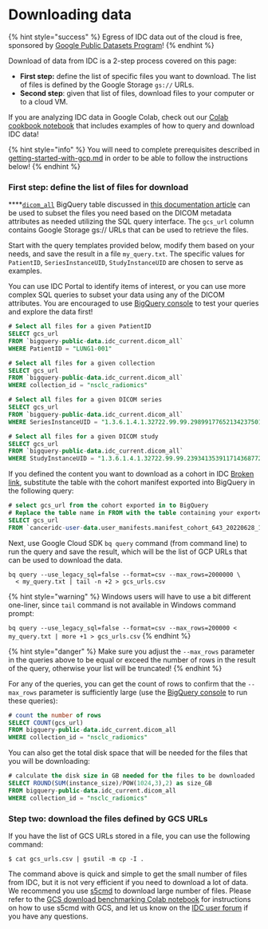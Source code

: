 # Downloading data

{% hint style="success" %}
Egress of IDC data out of the cloud is free, sponsored by [Google Public Datasets Program](https://console.cloud.google.com/marketplace/product/gcp-public-data-idc/nci-idc-data)!&#x20;
{% endhint %}

Download of data from IDC is a 2-step process covered on this page:

* **First step:** define the list of specific files you want to download. The list of files is defined by the Google Storage `gs://` URLs.&#x20;
* **Second step**: given that list of files, download files to your computer or to a cloud VM.&#x20;

If you are analyzing IDC data in Google Colab, check out our [Colab cookbook notebook](https://github.com/ImagingDataCommons/IDC-Examples/blob/master/notebooks/cookbook.ipynb) that includes examples of how to query and download IDC data!

{% hint style="info" %}
You will need to complete prerequisites described in [getting-started-with-gcp.md](../introduction/getting-started-with-gcp.md "mention") in order to be able to follow the instructions below!
{% endhint %}

### First step: define the list of files for download&#x20;

****[`dicom_all`](https://console.cloud.google.com/bigquery?p=bigquery-public-data\&d=idc\_current\&t=dicom\_all\&page=table) BigQuery table discussed in [this documentation article](https://learn.canceridc.dev/data/organization-of-data/files-and-metadata#bigquery-tables) can be used to subset the files you need based on the DICOM metadata attributes as needed utilizing the SQL query interface. The `gcs_url` column contains Google Storage gs:// URLs that can be used to retrieve the files.

Start with the query templates provided below, modify them based on your needs, and save the result in a file `my_query.txt`. The specific values for `PatientID`, `SeriesInstanceUID`, `StudyInstanceUID` are chosen to serve as examples.&#x20;

You can use IDC Portal to identify items of interest, or you can use more complex SQL queries to subset your data using any of the DICOM attributes. You are encouraged to use [BigQuery console](https://console.cloud.google.com/bigquery) to test your queries and explore the data first!

```sql
# Select all files for a given PatientID
SELECT gcs_url
FROM `bigquery-public-data.idc_current.dicom_all`
WHERE PatientID = "LUNG1-001"
```

```sql
# Select all files for a given collection
SELECT gcs_url
FROM `bigquery-public-data.idc_current.dicom_all`
WHERE collection_id = "nsclc_radiomics"
```

```sql
# Select all files for a given DICOM series
SELECT gcs_url
FROM `bigquery-public-data.idc_current.dicom_all`
WHERE SeriesInstanceUID = "1.3.6.1.4.1.32722.99.99.298991776521342375010861296712563382046"
```

```sql
# Select all files for a given DICOM study
SELECT gcs_url
FROM `bigquery-public-data.idc_current.dicom_all`
WHERE StudyInstanceUID = "1.3.6.1.4.1.32722.99.99.239341353911714368772597187099978969331"
```

If you defined the content you want to download as a cohort in IDC [Broken link](broken-reference "mention"), substitute the table with the cohort manifest exported into BigQuery in the following query:

```sql
# select gcs_url from the cohort exported in to BigQuery
# Replace the table name in FROM with the table containing your exported manifest!
SELECT gcs_url
FROM `canceridc-user-data.user_manifests.manifest_cohort_643_20220628_165636`
```

Next, use Google Cloud SDK `bq query` command (from command line) to run the query and save the result, which will be the list of GCP URLs that can be used to download the data.

```shell
bq query --use_legacy_sql=false --format=csv --max_rows=2000000 \
  < my_query.txt | tail -n +2 > gcs_urls.csv
```

{% hint style="warning" %}
Windows users will have to use a bit different one-liner, since `tail` command is not available in Windows command prompt:

`bq query --use_legacy_sql=false --format=csv --max_rows=200000 < my_query.txt | more +1 > gcs_urls.csv`
{% endhint %}

{% hint style="danger" %}
Make sure you adjust the `--max_rows` parameter in the queries above to be equal or exceed the number of rows in the result of the query, otherwise your list will be truncated!
{% endhint %}

For any of the queries, you can get the count of rows to confirm that the `--max_rows` parameter is sufficiently large (use the [BigQuery console](https://console.cloud.google.com/bigquery) to run these queries):

```sql
# count the number of rows
SELECT COUNT(gcs_url) 
FROM bigquery-public-data.idc_current.dicom_all 
WHERE collection_id = "nsclc_radiomics"
```

You can also get the total disk space that will be needed for the files that you will be downloading:

```sql
# calculate the disk size in GB needed for the files to be downloaded
SELECT ROUND(SUM(instance_size)/POW(1024,3),2) as size_GB 
FROM bigquery-public-data.idc_current.dicom_all 
WHERE collection_id = "nsclc_radiomics"
```

### Step two: download the files defined by GCS URLs

If you have the list of GCS URLs stored in a file, you can use the following command:

```shell-session
$ cat gcs_urls.csv | gsutil -m cp -I .
```

The command above is quick and simple to get the small number of files from IDC, but it is not very efficient if you need to download a lot of data. We recommend you use [s5cmd](https://github.com/peak/s5cmd) to download large number of files. Please refer to the [GCS download benchmarking Colab notebook](https://github.com/ImagingDataCommons/IDC-Examples/blob/master/notebooks/download\_benchmarking.ipynb) for instructions on how to use s5cmd with GCS, and let us know on the [IDC user forum](https://discourse.canceridc.dev/) if you have any questions.

